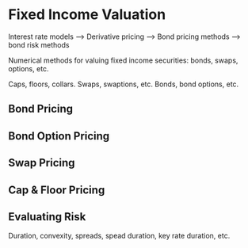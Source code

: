 # Fixed Income Valuation

Interest rate models --> Derivative pricing --> Bond pricing methods --> bond risk methods 

Numerical methods for valuing fixed income securities: bonds, swaps, options, etc.

Caps, floors, collars. Swaps, swaptions, etc. Bonds, bond options, etc. 

## Bond Pricing 

## Bond Option Pricing 

## Swap Pricing

## Cap & Floor Pricing 

## Evaluating Risk

Duration, convexity, spreads, spead duration, key rate duration, etc. 
